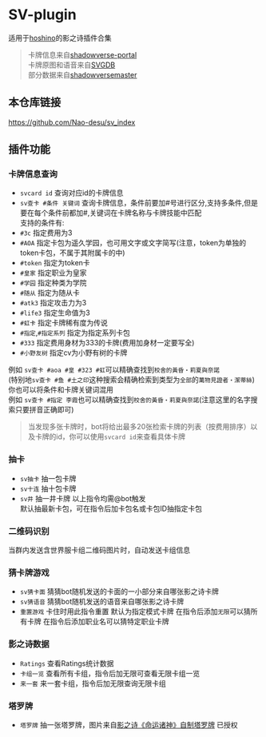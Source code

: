 # SV-plugin

适用于[hoshino](https://github.com/Ice9Coffee/HoshinoBot)的影之诗插件合集
> 卡牌信息来自[shadowverse-portal](https://shadowverse-portal.com)  
> 卡牌原图和语音来自[SVGDB](https://svgdb.me/)  
> 部分数据来自[shadowversemaster](https://shadowversemaster.com/)  

## 本仓库链接

<https://github.com/Nao-desu/sv_index>

## 插件功能

### 卡牌信息查询

- `svcard id` 查询对应id的卡牌信息  
- `sv查卡 #条件 关键词` 查询卡牌信息，条件前要加#号进行区分,支持多条件,但是要在每个条件前都加#,关键词在卡牌名称与卡牌技能中匹配  
 支持的条件有:  
- `#3c` 指定费用为3  
- `#AOA` 指定卡包为遥久学园，也可用文字或文字简写(注意，token为单独的token卡包，不属于其附属卡的中)
- `#token` 指定为token卡  
- `#皇家` 指定职业为皇家  
- `#学园` 指定种类为学院  
- `#随从` 指定为随从卡  
- `#atk3` 指定攻击力为3  
- `#life3` 指定生命值为3  
- `#虹卡` 指定卡牌稀有度为传说
- `#指定`,`#指定系列` 指定为指定系列卡包
- `#333` 指定费用身材为333的卡牌(费用加身材一定要写全)
- `#小野友树` 指定cv为小野有树的卡牌

例如 `sv查卡 #aoa #皇 #323 #虹`可以精确查找到`校舍的黃昏‧莉夏與奈諾`  
(特别地`sv查卡 #鱼 #土之印`这种搜索会精确检索到类型为`全部`的`萬物見證者‧潔蒂絲`)
你也可以将条件和卡牌关键词混用  
例如 `sv查卡 #指定 李霞`也可以精确查找到`校舍的黃昏‧莉夏與奈諾`(注意这里的名字搜索只要拼音正确即可)  
> 当发现多张卡牌时，bot将给出最多20张检索卡牌的列表（按费用排序）以及卡牌的id，你可以使用`svcard id`来查看具体卡牌

### 抽卡

- `sv抽卡` 抽一包卡牌
- `sv十连` 抽十包卡牌
- `sv井` 抽一井卡牌
以上指令均需@bot触发  
默认抽最新卡包，可在指令后加卡包名或卡包ID抽指定卡包

### 二维码识别

当群内发送含世界服卡组二维码图片时，自动发送卡组信息

### 猜卡牌游戏

- `sv猜卡面` 猜猜bot随机发送的卡面的一小部分来自哪张影之诗卡牌
- `sv猜语音` 猜猜bot随机发送的语音来自哪张影之诗卡牌
- `重置游戏` 卡住时用此指令重置
默认为指定模式卡牌
在指令后添加`无限`可以猜所有卡牌
在指令后添加职业名可以猜特定职业卡牌

### 影之诗数据

- `Ratings` 查看Ratings统计数据
- `卡组一览` 查看所有卡组，指令后加无限可查看无限卡组一览
- `来一套` 来一套卡组，指令后加无限查询无限卡组

### 塔罗牌

- `塔罗牌` 抽一张塔罗牌，图片来自[影之诗《命运诸神》自制塔罗牌](https://www.bilibili.com/read/cv14931262/) 已授权
